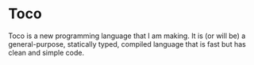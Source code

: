 # Toco
Toco is a new programming language that I am making. It is (or will be) a general-purpose, statically typed, compiled language that is fast but has clean and simple code.
